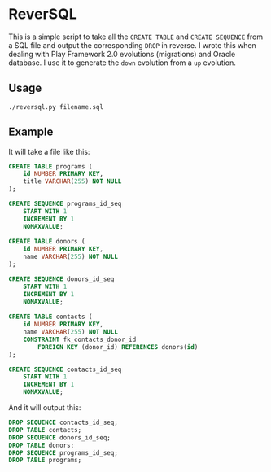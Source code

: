 ReverSQL
========

This is a simple script to take all the `CREATE TABLE` and `CREATE SEQUENCE` from a SQL file and output the corresponding `DROP` in reverse. I wrote this when dealing with Play Framework 2.0 evolutions (migrations) and Oracle database. I use it to generate the `down` evolution from a `up` evolution.

Usage
-----

    ./reversql.py filename.sql
    
Example
-------

It will take a file like this:

```sql
CREATE TABLE programs (
    id NUMBER PRIMARY KEY,
    title VARCHAR(255) NOT NULL
);

CREATE SEQUENCE programs_id_seq
    START WITH 1 
    INCREMENT BY 1 
    NOMAXVALUE;
    
CREATE TABLE donors (
    id NUMBER PRIMARY KEY,
    name VARCHAR(255) NOT NULL
);

CREATE SEQUENCE donors_id_seq
    START WITH 1
    INCREMENT BY 1
    NOMAXVALUE;
    
CREATE TABLE contacts (
    id NUMBER PRIMARY KEY,
    name VARCHAR(255) NOT NULL
    CONSTRAINT fk_contacts_donor_id
        FOREIGN KEY (donor_id) REFERENCES donors(id)
);

CREATE SEQUENCE contacts_id_seq
    START WITH 1
    INCREMENT BY 1
    NOMAXVALUE;
```

And it will output this:

```sql
DROP SEQUENCE contacts_id_seq;
DROP TABLE contacts;
DROP SEQUENCE donors_id_seq;
DROP TABLE donors;
DROP SEQUENCE programs_id_seq;
DROP TABLE programs;
```
